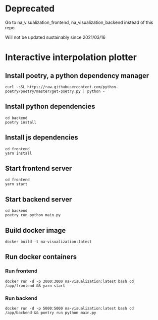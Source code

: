 # Deprecated
Go to <href link_to=github.com/lsdluis1/na_visualizaiton_frontend>na_visualization_frontend<href>, 
 <href link_to=github.com/lsdluis1/na_visualizaiton_backend>na_visualization_backend<href> 
    instead of this repo.

Will not be updated sustainably since 2021/03/16
# Interactive interpolation plotter

## Install poetry, a python dependency manager

```
curl -sSL https://raw.githubusercontent.com/python-poetry/poetry/master/get-poetry.py | python -
```

## Install python dependencies

```
cd backend
poetry install
```

## Install js dependencies

```
cd frontend
yarn install
```

## Start frontend server

```
cd frontend
yarn start
```

## Start backend server

```
cd backend
poetry run python main.py
```

## Build docker image

```
docker build -t na-visualization:latest
```

## Run docker containers

### Run frontend

```
docker run -d -p 3000:3000 na-visualization:latest bash cd /app/frontend && yarn start
```

### Run backend

```
docker run -d -p 5000:5000 na-visualization:latest bash cd /app/backend && poetry run python main.py
```
